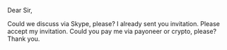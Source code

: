 Dear Sir,

Could we discuss via Skype, please? I already sent you invitation. Please accept my invitation.
Could you pay me via payoneer or crypto, please?
Thank you.

